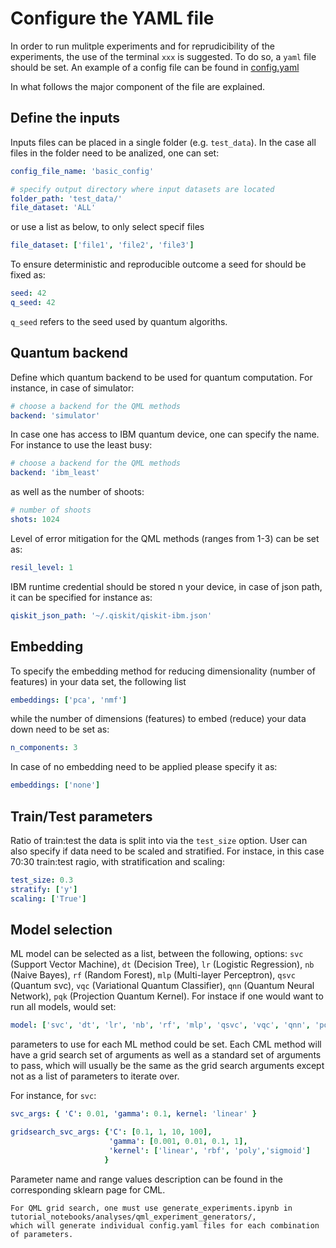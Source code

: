 # Configure the YAML file

In order to run mulitple experiments and for reprudicibility of the experiments, the use of the terminal `xxx`  is suggested.
To do so, a `yaml` file should be set. An example of a config file can be found in [config.yaml](../../../apps/profiler/configs/config.yaml)

In what follows the major component of the file are explained.

## Define the inputs

Inputs files can be placed in a single folder (e.g. `test_data`).
In the case all files in the folder need to be analized, one can set:

```yaml
config_file_name: 'basic_config'

# specify output directory where input datasets are located
folder_path: 'test_data/'
file_dataset: 'ALL'
```

or use a list as below, to only select specif files

```yaml
file_dataset: ['file1', 'file2', 'file3']
```

To ensure deterministic and reproducible outcome a seed for should be fixed as:


```yaml
seed: 42
q_seed: 42
```

`q_seed` refers to the seed used by quantum algoriths.

## Quantum backend

Define which quantum backend to be used for quantum computation.
For instance, in case of simulator:

```yaml
# choose a backend for the QML methods
backend: 'simulator'
```

In case one has access to IBM quantum device, one can specify the name. For instance to use the least busy:

```yaml
# choose a backend for the QML methods
backend: 'ibm_least'
```

as well as the number of shoots:

```yaml
# number of shoots
shots: 1024
```

Level of error mitigation for the QML methods (ranges from 1-3) can be set as:

```yaml
resil_level: 1
```

IBM runtime credential should be stored n your device, in case of json path, it can be specified for instance as:

```yaml
qiskit_json_path: '~/.qiskit/qiskit-ibm.json'
```

## Embedding

To specify the embedding method for reducing dimensionality (number of features) in your data set, the following list 

```yaml
embeddings: ['pca', 'nmf']
```

while the number of dimensions (features) to embed (reduce) your data down need to be set as:

```yaml
n_components: 3
```

In case of no embedding need to be applied please specify it as:

```yaml
embeddings: ['none']
```

## Train/Test parameters

Ratio of train:test the data is split into via the `test_size` option.
User can also specify if data need to be scaled and stratified. For instace, in this case 70:30 train:test ragio, with stratification and scaling:

```yaml
test_size: 0.3
stratify: ['y']
scaling: ['True']
```

## Model selection
ML model can be selected as a list, between the following, options:
`svc` (Support Vector Machine), `dt` (Decision Tree), `lr` (Logistic Regression), `nb` (Naive Bayes), `rf` (Random Forest), `mlp` (Multi-layer Perceptron), `qsvc` (Quantum svc), `vqc` (Variational Quantum Classifier), `qnn` (Quantum Neural Network), `pqk` (Projection Quantum Kernel). For instace if one would want to run all models, would set:

```yaml
model: ['svc', 'dt', 'lr', 'nb', 'rf', 'mlp', 'qsvc', 'vqc', 'qnn', 'pqk']
```

parameters to use for each ML method could be set.
Each CML method will have a grid search set of arguments as well as a standard set of arguments to pass, which will usually be the same as the grid search arguments except not as a list of parameters to iterate over.

For instance, for `svc`:

```yaml
svc_args: { 'C': 0.01, 'gamma': 0.1, kernel: 'linear' }

gridsearch_svc_args: {'C': [0.1, 1, 10, 100], 
                      'gamma': [0.001, 0.01, 0.1, 1],
                      'kernel': ['linear', 'rbf', 'poly','sigmoid']
                     }
```

Parameter name and range values description can be found in the corresponding sklearn page for CML. 

```{Note}
For QML grid search, one must use generate_experiments.ipynb in tutorial_notebooks/analyses/qml_experiment_generators/,
which will generate individual config.yaml files for each combination of parameters.
```
